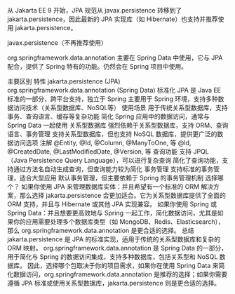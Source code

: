 


从 Jakarta EE 9 开始，JPA 规范从 javax.persistence 转移到了 jakarta.persistence，因此最新的 JPA 实现库（如 Hibernate）也支持并推荐使用 jakarta.persistence。


javax.persistence（不再推荐使用）

org.springframework.data.annotation 主要在 Spring Data 中使用，它与 JPA 配合，提供了 Spring 特有的功能。仍然会在 Spring 项目中使用。




主要区别
特性                	jakarta.persistence (JPA)	                                org.springframework.data.annotation (Spring Data)
标准化     	JPA 是 Java EE 标准的一部分，跨平台支持，独立于 Spring	         主要用于 Spring 环境，支持多种数据访问技术（关系型数据库、NoSQL等）
使用场景    	用于传统关系型数据库，支持事务、查询语言、缓存等复杂功能	             简化 Spring 应用中的数据访问，通常与 Spring Data 一起使用
关系型数据库	    强烈依赖于关系型数据库，支持 ORM、查询语言、事务管理    	      支持关系型数据库，但也支持 NoSQL 数据库，提供更广泛的数据访问选项
注解              	@Entity, @Id, @Column, @ManyToOne, 等                	@Id, @CreatedDate, @LastModifiedDate, @Version, 等
查询功能	    支持 JPQL（Java Persistence Query Language），可以进行复杂查询	    简化了查询功能，支持通过方法名自动生成查询，但查询能力较为简化
事务管理	            支持标准的事务管理，适合大型应用	                                    默认事务管理，但主要依赖于 Spring 的事务管理机制
选择哪个？
如果你使用 JPA 来管理数据库实体：并且希望有一个标准的 ORM 解决方案，那么选择 jakarta.persistence 会更加适合。它为关系型数据库提供了全面的 ORM 支持，并且与 Hibernate 或其他 JPA 实现兼容。
如果你使用 Spring 或 Spring Data：并且想要更高效地与 Spring 一起工作，简化数据访问，尤其是如果你的应用需要处理多个数据库类型（如 MongoDB、Redis、Elasticsearch），那么 org.springframework.data.annotation 是更合适的选择。
总结
jakarta.persistence 是 JPA 的标准实现，适用于传统的关系型数据库和复杂的 ORM 映射。
org.springframework.data.annotation 是 Spring Data 的一部分，用于简化与 Spring 的数据访问集成，支持多种数据库，包括关系型和 NoSQL 数据库。
因此，选择哪个包取决于你的项目需求，如果你在使用 Spring Data 来简化数据访问，org.springframework.data.annotation 是推荐的选择；如果你需要遵循 JPA 标准或使用关系型数据库，jakarta.persistence 则是更合适的选择。